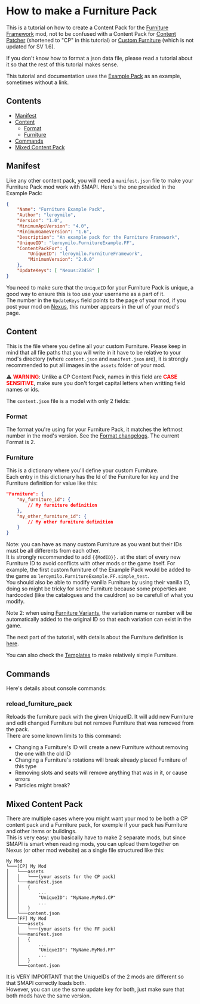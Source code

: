# How to make a Furniture Pack

This is a tutorial on how to create a Content Pack for the [Furniture Framework](https://www.nexusmods.com/stardewvalley/mods/23458) mod, not to be confused with a Content Pack for [Content Patcher](https://www.nexusmods.com/stardewvalley/mods/1915) (shortened to "CP" in this tutorial) or [Custom Furniture](https://www.nexusmods.com/stardewvalley/mods/1254) (which is not updated for SV 1.6).

If you don't know how to format a json data file, please read a tutorial about it so that the rest of this tutorial makes sense.

This tutorial and documentation uses the [Example Pack](https://github.com/Leroymilo/FurnitureFramework/tree/main/%5BFF%5D%20Example%20Pack) as an example, sometimes without a link.

## Contents

* [Manifest](#manifest)
* [Content](#content)
	* [Format](#format)
	* [Furniture](#furniture)
* [Commands](#commands)
* [Mixed Content Pack](#mixed-content-pack)

## Manifest

Like any other content pack, you will need a `manifest.json` file to make your Furniture Pack mod work with SMAPI. Here's the one provided in the Example Pack:

```json
{
	"Name": "Furniture Example Pack",
	"Author": "leroymilo",
	"Version": "1.0",
	"MinimumApiVersion": "4.0",
	"MinimumGameVersion": "1.6",
	"Description": "An example pack for the Furniture Framework",
	"UniqueID": "leroymilo.FurnitureExample.FF",
	"ContentPackFor": {
		"UniqueID": "leroymilo.FurnitureFramework",
		"MinimumVersion": "2.0.0"
	},
	"UpdateKeys": [ "Nexus:23458" ]
}
```

You need to make sure that the `UniqueID` for your Furniture Pack is unique, a good way to ensure this is too use your username as a part of it.  
The number in the `UpdateKeys` field points to the page of your mod, if you post your mod on [Nexus](https://www.nexusmods.com/stardewvalley/), this number appears in the url of your mod's page.

## Content

This is the file where you define all your custom Furniture. Please keep in mind that all file paths that you will write in it have to be relative to your mod's directory (where `content.json` and `manifest.json` are), it is strongly recommended to put all images in the `assets` folder of your mod.

:warning: <span style="color:red">**WARNING**</span>: Unlike a CP Content Pack, names in this field are <span style="color:red">**CASE SENSITIVE**</span>, make sure you don't forget capital letters when writting field names or ids.

The `content.json` file is a model with only 2 fields:

### Format

The format you're using for your Furniture Pack, it matches the leftmost number in the mod's version. See the [Format changelogs](https://github.com/Leroymilo/FurnitureFramework/blob/main/doc/Format%20changelogs.md). The current Format is 2.

### Furniture

This is a dictionary where you'll define your custom Furniture.</br>
Each entry in this dictionary has the Id of the Furniture for key and the Furniture definition for value like this:
```json
"Furniture": {
	"my_furniture_id": {
		// My furniture definition
	},
	"my_other_furniture_id": {
		// My other furniture definition
	}
}
```

Note: you can have as many custom Furniture as you want but their IDs must be all differents from each other.  
It is strongly recommended to add `{{ModID}}.` at the start of every new Furniture ID to avoid conflicts with other mods or the game itself. For example, the first custom furniture of the Example Pack would be added to the game as `leroymilo.FurnitureExample.FF.simple_test`.  
You should also be able to modify vanilla Furniture by using their vanilla ID, doing so might be tricky for some Furniture because some properties are hardcoded (like the catalogues and the cauldron) so be carefull of what you modify.

Note 2: when using [Furniture Variants](https://github.com/Leroymilo/FurnitureFramework/blob/main/doc/Furniture.md#variants), the variation name or number will be automatically added to the original ID so that each variation can exist in the game.

The next part of the tutorial, with details about the Furniture definition is [here](https://github.com/Leroymilo/FurnitureFramework/blob/main/doc/Furniture.md).

You can also check the [Templates](https://github.com/Leroymilo/FurnitureFramework/blob/main/doc/Templates.md) to make relatively simple Furniture.

## Commands

Here's details about console commands:

### reload_furniture_pack

Reloads the furniture pack with the given UniqueID. It will add new Furniture and edit changed Furniture but not remove Furniture that was removed from the pack.  
There are some known limits to this command:
- Changing a Furniture's ID will create a new Furniture without removing the one with the old ID
- Changing a Furniture's rotations will break already placed Furniture of this type
- Removing slots and seats will remove anything that was in it, or cause errors
- Particles might break?

## Mixed Content Pack

There are multiple cases where you might want your mod to be both a CP content pack and a Furniture pack, for exemple if your pack has Furniture and other items or buildings.  
This is very easy: you basically have to make 2 separate mods, but since SMAPI is smart when reading mods, you can upload them together on Nexus (or other mod website) as a single file structured like this:
```
My Mod
└───[CP] My Mod
│	└───assets
│	│	└───(your assets for the CP pack)
│	└───manifest.json
│	│	{
│	│		...
│	│		"UniqueID": "MyName.MyMod.CP"
│	│		...
│	│	}
│	└───content.json
└───[FF] My Mod
	└───assets
	│	└───(your assets for the FF pack)
	└───manifest.json
	│	{
	│		...
	│		"UniqueID": "MyName.MyMod.FF"
	│		...
	│	}
	└───content.json
```

It is VERY IMPORTANT that the UniqueIDs of the 2 mods are different so that SMAPI correctly loads both.  
However, you can use the same update key for both, just make sure that both mods have the same version.